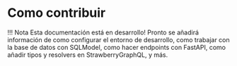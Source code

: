# Como contribuir


!!! Nota
    Esta documentación está en desarrollo! Pronto se añadirá
    información de como configurar el entorno de desarrollo,
    como trabajar con la base de datos con SQLModel, como
    hacer endpoints con FastAPI, como añadir tipos y resolvers
    en StrawberryGraphQL, y más.
 